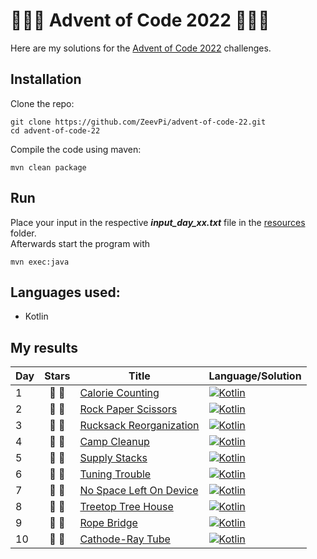 # 🎄🎁🎄 Advent of Code 2022 🎄🎁🎄

Here are my solutions for the [Advent of Code 2022](https://adventofcode.com/2022) challenges.

## Installation

Clone the repo:

```
git clone https://github.com/ZeevPi/advent-of-code-22.git
cd advent-of-code-22
```

Compile the code using maven:

```
mvn clean package
```

## Run

Place your input in the respective **_input_day_xx.txt_** file in the [resources](src/main/resources) folder.<br>
Afterwards start the program with

```
mvn exec:java
```

## Languages used:

- Kotlin

## My results

| Day | Stars | Title                                                          | Language/Solution                                                                                                                      |
|-----|:-----:|----------------------------------------------------------------|----------------------------------------------------------------------------------------------------------------------------------------|
| 1   | 🌟 🌟 | [Calorie Counting](https://adventofcode.com/2022/day/1)        | [![Kotlin](https://img.shields.io/badge/Kotlin-0095D5?style=for-the-badge&logo=Kotlin&logoColor=white)](src/main/kotlin/days/Day01.kt) |
| 2   | 🌟 🌟 | [Rock Paper Scissors](https://adventofcode.com/2022/day/2)     | [![Kotlin](https://img.shields.io/badge/Kotlin-0095D5?style=for-the-badge&logo=Kotlin&logoColor=white)](src/main/kotlin/days/Day02.kt) |
| 3   | 🌟 🌟 | [Rucksack Reorganization](https://adventofcode.com/2022/day/3) | [![Kotlin](https://img.shields.io/badge/Kotlin-0095D5?style=for-the-badge&logo=Kotlin&logoColor=white)](src/main/kotlin/days/Day03.kt) |
| 4   | 🌟 🌟 | [Camp Cleanup](https://adventofcode.com/2022/day/4)            | [![Kotlin](https://img.shields.io/badge/Kotlin-0095D5?style=for-the-badge&logo=Kotlin&logoColor=white)](src/main/kotlin/days/Day04.kt) |
| 5   | 🌟 🌟 | [Supply Stacks](https://adventofcode.com/2022/day/5)           | [![Kotlin](https://img.shields.io/badge/Kotlin-0095D5?style=for-the-badge&logo=Kotlin&logoColor=white)](src/main/kotlin/days/Day05.kt) |
| 6   | 🌟 🌟 | [Tuning Trouble](https://adventofcode.com/2022/day/6)          | [![Kotlin](https://img.shields.io/badge/Kotlin-0095D5?style=for-the-badge&logo=Kotlin&logoColor=white)](src/main/kotlin/days/Day06.kt) |
| 7   | 🌟 🌟 | [No Space Left On Device](https://adventofcode.com/2022/day/7) | [![Kotlin](https://img.shields.io/badge/Kotlin-0095D5?style=for-the-badge&logo=Kotlin&logoColor=white)](src/main/kotlin/days/Day07.kt) |
| 8   | 🌟 🌟 | [Treetop Tree House](https://adventofcode.com/2022/day/8)      | [![Kotlin](https://img.shields.io/badge/Kotlin-0095D5?style=for-the-badge&logo=Kotlin&logoColor=white)](src/main/kotlin/days/Day08.kt) |
| 9   | 🌟 🌟 | [Rope Bridge](https://adventofcode.com/2022/day/9)             | [![Kotlin](https://img.shields.io/badge/Kotlin-0095D5?style=for-the-badge&logo=Kotlin&logoColor=white)](src/main/kotlin/days/Day09.kt) |
| 10  | 🌟 🌟 | [Cathode-Ray Tube](https://adventofcode.com/2022/day/10)       | [![Kotlin](https://img.shields.io/badge/Kotlin-0095D5?style=for-the-badge&logo=Kotlin&logoColor=white)](src/main/kotlin/days/Day10.kt) |
